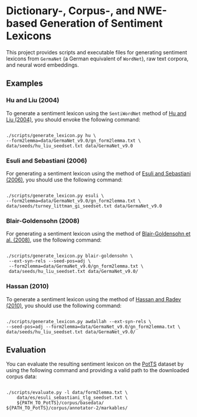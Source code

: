 # Dictionary-, Corpus-, and NWE-based Generation of Sentiment Lexicons

This project provides scripts and executable files for generating
sentiment lexicons from `GermaNet` (a German equivalent of `WordNet`),
raw text corpora, and neural word embeddings.

## Examples

### Hu and Liu (2004)

To generate a sentiment lexicon using the `SentiWordNet` method of
[Hu and Liu (2004)](https://www.cs.uic.edu/~liub/publications/kdd04-revSummary.pdf),
you should envoke the following command:

```shell

./scripts/generate_lexicon.py hu \
--form2lemma=data/GermaNet_v9.0/gn_form2lemma.txt \
data/seeds/hu_liu_seedset.txt data/GermaNet_v9.0

```

### Esuli and Sebastiani (2006)

For generating a sentiment lexicon using the method of
[Esuli and Sebastiani (2006)](http://ontotext.fbk.eu/Publications/sentiWN-TR.pdf),
you should use the following command:

```shell

./scripts/generate_lexicon.py esuli \
--form2lemma=data/GermaNet_v9.0/gn_form2lemma.txt \
data/seeds/turney_littman_gi_seedset.txt data/GermaNet_v9.0

```

### Blair-Goldensohn (2008)

For generating a sentiment lexicon using the method of
[Blair-Goldensohn et
al. (2008)](http://www.australianscience.com.au/research/google/34368.pdf),
use the following command:

```shell

./scripts/generate_lexicon.py blair-goldensohn \
 --ext-syn-rels --seed-pos=adj \
 --form2lemma=data/GermaNet_v9.0/gn_form2lemma.txt \
 data/seeds/hu_liu_seedset.txt data/GermaNet_v9.0/

```

### Hassan (2010)

To generate a sentiment lexicon using the method of
[Hassan and Radev (2010)](https://www.aclweb.org/anthology/P/P10/P10-1041.pdf),
you should use the following command:

```shell

./scripts/generate_lexicon.py awdallah --ext-syn-rels \
--seed-pos=adj --form2lemma=data/GermaNet_v9.0/gn_form2lemma.txt \
data/seeds/hu_liu_seedset.txt data/GermaNet_v9.0/

```

Evaluation
----------

You can evaluate the resulting sentiment lexicon on the
[PotTS](https://github.com/WladimirSidorenko/PotTS) dataset by using
the following command and providing a valid path to the downloaded
corpus data:

```shell

./scripts/evaluate.py -l data/form2lemma.txt \
	data/es/esuli_sebastiani_tlg_seedset.txt \
	${PATH_TO_PotTS}/corpus/basedata/ ${PATH_TO_PotTS}/corpus/annotator-2/markables/

```
